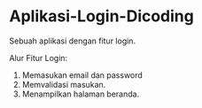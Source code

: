 # Aplikasi-Login-Dicoding
Sebuah aplikasi dengan fitur login.

Alur Fitur Login:
1. Memasukan email dan password
2. Memvalidasi masukan.
3. Menampilkan halaman beranda.
